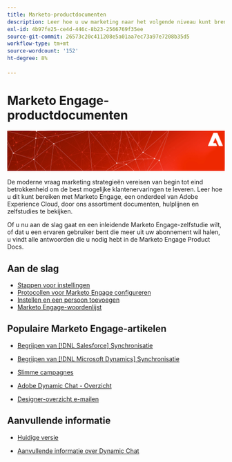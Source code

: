 ```yaml
---
title: Marketo-productdocumenten
description: Leer hoe u uw marketing naar het volgende niveau kunt brengen met deze Marketo-productdocumenten. Ga aan de slag met een Marketo-zelfstudie en lees andere populaire artikelen.
exl-id: 4b97fe25-ce4d-446c-8b23-2566769f35ee
source-git-commit: 26573c20c411208e5a01aa7ec73a97e7208b35d5
workflow-type: tm+mt
source-wordcount: '152'
ht-degree: 8%

---
```


# Marketo Engage-productdocumenten

![](assets/marketo-docs-banner.jpg)

De moderne vraag marketing strategieën vereisen van begin tot eind betrokkenheid om de best mogelijke klantenervaringen te leveren. Leer hoe u dit kunt bereiken met Marketo Engage, een onderdeel van Adobe Experience Cloud, door ons assortiment documenten, hulplijnen en zelfstudies te bekijken.

Of u nu aan de slag gaat en een inleidende Marketo Engage-zelfstudie wilt, of dat u een ervaren gebruiker bent die meer uit uw abonnement wil halen, u vindt alle antwoorden die u nodig hebt in de Marketo Engage Product Docs.

## Aan de slag

* [Stappen voor instellingen](/help/marketo/getting-started/initial-setup/setup-steps.md)
* [Protocollen voor Marketo Engage configureren](/help/marketo/getting-started/initial-setup/configure-protocols-for-marketo.md)
* [Instellen en een persoon toevoegen](/help/marketo/getting-started/quick-wins/get-set-up-and-add-a-person.md)
* [Marketo Engage-woordenlijst ](/help/marketo/getting-started/things-to-know/marketo-engage-glossary.md)

## Populaire Marketo Engage-artikelen

* [Begrijpen van  [!DNL Salesforce]  Synchronisatie](/help/marketo/product-docs/crm-sync/salesforce-sync/understanding-the-salesforce-sync.md)

* [Begrijpen van  [!DNL Microsoft Dynamics]  Synchronisatie](/help/marketo/product-docs/crm-sync/microsoft-dynamics-sync/understanding-the-microsoft-dynamics-sync.md)

* [Slimme campagnes](/help/marketo/product-docs/core-marketo-concepts/smart-campaigns/understanding-smart-campaigns.md)

* [Adobe Dynamic Chat - Overzicht](/help/marketo/product-docs/demand-generation/dynamic-chat/dynamic-chat-overview.md)

* [Designer-overzicht e-mailen](/help/marketo/product-docs/email-marketing/email-designer/overview.md)

## Aanvullende informatie

* [Huidige versie](/help/marketo/release-notes/current.md)

* [Aanvullende informatie over Dynamic Chat](/help/marketo/release-notes/dynamic-chat.md)
